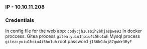 ### IP - 10.10.11.208

### Credentials
In config file for the web app: `cody:jh1usoih2bkjaspwe92`
In docker proccess:
	Gitea process `gitea:yuiu1hoiu4i5ho1uh`
	Mysql process 
		`gitea:yuiu1hoiu4i5ho1uh`
		root password `jI86kGUuj87guWr3RyF`